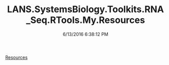 ﻿---
title: LANS.SystemsBiology.Toolkits.RNA_Seq.RTools.My.Resources
date: 6/13/2016 6:38:12 PM
---

[Resources](T-LANS.SystemsBiology.Toolkits.RNA_Seq.RTools.My.Resources.Resources.html)
